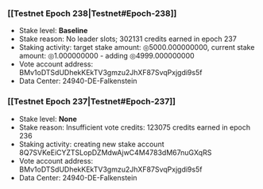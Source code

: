 ### [[Testnet Epoch 238|Testnet#Epoch-238]]
* Stake level: **Baseline**
* Stake reason: No leader slots; 302131 credits earned in epoch 237
* Staking activity: target stake amount: ◎5000.000000000, current stake amount: ◎1.000000000 - adding ◎4999.000000000
* Vote account address: BMv1oDTSdUDhekKEkTV3gmzu2JhXF87SvqPxjgdi9s5f
* Data Center: 24940-DE-Falkenstein
### [[Testnet Epoch 237|Testnet#Epoch-237]]
* Stake level: **None**
* Stake reason: Insufficient vote credits: 123075 credits earned in epoch 236
* Staking activity: creating new stake account 8Q7SVKeEiCYZTSLopDZMdwAjwC4M4783dM67nuGXqRS
* Vote account address: BMv1oDTSdUDhekKEkTV3gmzu2JhXF87SvqPxjgdi9s5f
* Data Center: 24940-DE-Falkenstein